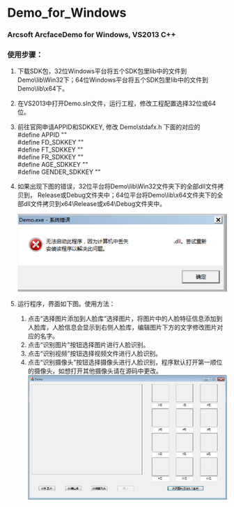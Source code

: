 # Demo_for_Windows
### Arcsoft ArcfaceDemo for Windows, VS2013 C++

### 使用步骤：
1.	下载SDK包，32位Windows平台将五个SDK包里lib中的文件到 Demo\lib\Win32下；64位Windows平台将五个SDK包里lib中的文件到 Demo\lib\x64下。
2.	在VS2013中打开Demo.sln文件，运行工程，修改工程配置选择32位或64位。
3.	前往官网申请APPID和SDKKEY, 修改 Demo\stdafx.h 下面的对应的  
	#define APPID ""  
	#define FD_SDKKEY ""  
	#define FT_SDKKEY ""  
	#define FR_SDKKEY ""  
	#define AGE_SDKKEY ""  
	#define GENDER_SDKKEY ""  
4.	如果出现下图的错误，32位平台将Demo\lib\Win32文件夹下的全部dll文件拷贝到， Release或Debug文件夹中；64位平台将Demo\lib\x64文件夹下的全部dll文件拷贝到x64\Release或x64\Debug文件夹中。
	
    ![](https://github.com/ArcJonSnow/source/raw/master/1.png)  
5.	运行程序，界面如下图。使用方法：
	1.	点击“选择图片添加到人脸库”选择图片，将图片中的人脸特征信息添加到人脸库，人脸信息会显示到右侧人脸库，编辑图片下方的文字修改图片对应的名字。
	2.	点击“识别图片”按钮选择图片进行人脸识别。
	3.	点击“识别视频”按钮选择视频文件进行人脸识别。
    4.  点击“识别摄像头”按钮选择摄像头进行人脸识别，程序默认打开第一顺位的摄像头，如想打开其他摄像头请在源码中更改。
 	![](https://github.com/ArcJonSnow/source/raw/master/2.png) 
